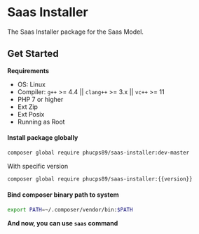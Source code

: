 # Saas Installer
The Saas Installer package for the Saas Model.

## Get Started
**Requirements**
* OS: Linux 
* Compiler: `g++` >= 4.4 || `clang++` >= 3.x || `vc++` >= 11
* PHP 7 or higher
* Ext Zip
* Ext Posix
* Running as Root

#### Install package globally

```bash
composer global require phucps89/saas-installer:dev-master
```
With specific version
```bash
composer global require phucps89/saas-installer:{{version}}
```

#### Bind composer binary path to system
````bash
export PATH=~/.composer/vendor/bin:$PATH
````

**And now, you can use `saas` command**
